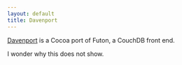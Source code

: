 ```yaml
---
layout: default
title: Davenport
---
```


<a href="http://github.com/objectiveous/davenport">Davenport</a> is a Cocoa port of Futon, a CouchDB front end. 

I wonder why this does not show. 

